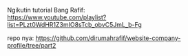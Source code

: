 Ngikutin tutorial Bang Rafif:  
https://www.youtube.com/playlist?list=PLzt0WdHR1Z3mIO8sTcb_obvC5JmL_b-Fg  

repo nya: https://github.com/dirumahrafif/website-company-profile/tree/part2  
